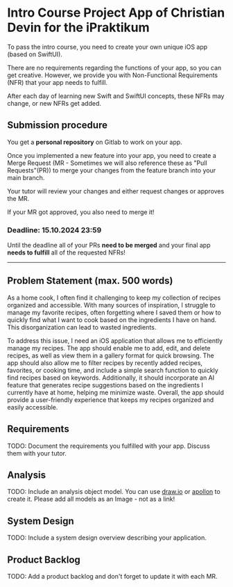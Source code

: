 # Intro Course Project App of Christian Devin for the iPraktikum

To pass the intro course, you need to create your own unique iOS app (based on SwiftUI).

There are no requirements regarding the functions of your app, so you can get creative.
However, we provide you with Non-Functional Requirements (NFR) that your app needs to fulfill.

After each day of learning new Swift and SwiftUI concepts, these NFRs may change, or new NFRs get added.

## Submission procedure

You get a **personal repository** on Gitlab to work on your app.

Once you implemented a new feature into your app, you need to create a Merge Request (MR - Sometimes we will also reference these as "Pull Requests"(PR)) to merge your changes from the feature branch into your main branch.

Your tutor will review your changes and either request changes or approves the MR.

If your MR got approved, you also need to merge it!

### Deadline: **15.10.2024 23:59**

Until the deadline all of your PRs **need to be merged** and your final app **needs to fulfill** all of the requested NFRs!

---

## Problem Statement (max. 500 words)

As a home cook, I often find it challenging to keep my collection of recipes organized and accessible. With many sources of inspiration, I struggle to manage my favorite recipes, often forgetting where I saved them or how to quickly find what I want to cook based on the ingredients I have on hand. This disorganization can lead to wasted ingredients.

To address this issue, I need an iOS application that allows me to efficiently manage my recipes. The app should enable me to add, edit, and delete recipes, as well as view them in a gallery format for quick browsing. The app should also allow me to filter recipes by recently added recipes, favorites, or cooking time, and include a simple search function to quickly find recipes based on keywords. Additionally, it should incorporate an AI feature that generates recipe suggestions based on the ingredients I currently have at home, helping me minimize waste. Overall, the app should provide a user-friendly experience that keeps my recipes organized and easily accessible.
## Requirements

TODO: Document the requirements you fulfilled with your app. Discuss them with your tutor.


## Analysis

TODO: Include an analysis object model. You can use [draw.io](https://draw.io) or [apollon](https://apollon.ase.cit.tum.de) to create it. Please add all models as an Image - not as a link!

## System Design

TODO: Include a system design overview describing your application.

## Product Backlog

TODO: Add a product backlog and don't forget to update it with each MR.
